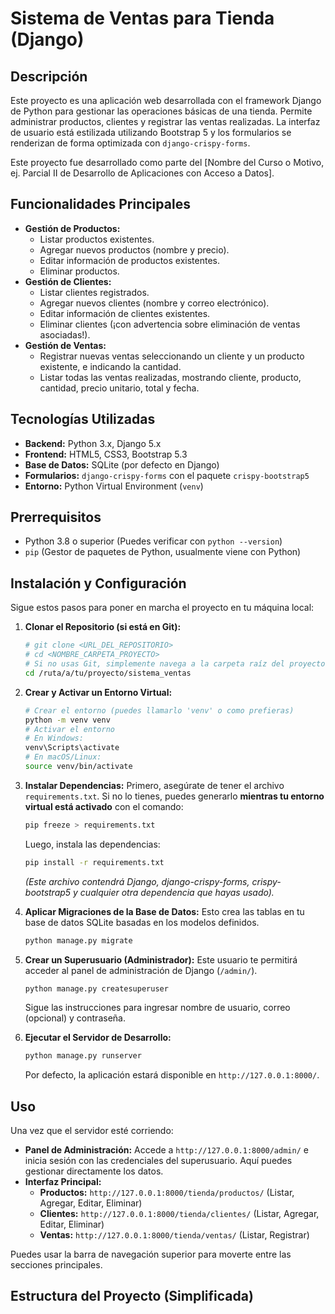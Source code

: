 # Sistema de Ventas para Tienda (Django)

## Descripción

Este proyecto es una aplicación web desarrollada con el framework Django de Python para gestionar las operaciones básicas de una tienda. Permite administrar productos, clientes y registrar las ventas realizadas. La interfaz de usuario está estilizada utilizando Bootstrap 5 y los formularios se renderizan de forma optimizada con `django-crispy-forms`.

Este proyecto fue desarrollado como parte del [Nombre del Curso o Motivo, ej. Parcial II de Desarrollo de Aplicaciones con Acceso a Datos].

## Funcionalidades Principales

* **Gestión de Productos:**
    * Listar productos existentes.
    * Agregar nuevos productos (nombre y precio).
    * Editar información de productos existentes.
    * Eliminar productos.
* **Gestión de Clientes:**
    * Listar clientes registrados.
    * Agregar nuevos clientes (nombre y correo electrónico).
    * Editar información de clientes existentes.
    * Eliminar clientes (¡con advertencia sobre eliminación de ventas asociadas!).
* **Gestión de Ventas:**
    * Registrar nuevas ventas seleccionando un cliente y un producto existente, e indicando la cantidad.
    * Listar todas las ventas realizadas, mostrando cliente, producto, cantidad, precio unitario, total y fecha.

## Tecnologías Utilizadas

* **Backend:** Python 3.x, Django 5.x
* **Frontend:** HTML5, CSS3, Bootstrap 5.3
* **Base de Datos:** SQLite (por defecto en Django)
* **Formularios:** `django-crispy-forms` con el paquete `crispy-bootstrap5`
* **Entorno:** Python Virtual Environment (`venv`)

## Prerrequisitos

* Python 3.8 o superior (Puedes verificar con `python --version`)
* `pip` (Gestor de paquetes de Python, usualmente viene con Python)

## Instalación y Configuración

Sigue estos pasos para poner en marcha el proyecto en tu máquina local:

1.  **Clonar el Repositorio (si está en Git):**
    ```bash
    # git clone <URL_DEL_REPOSITORIO>
    # cd <NOMBRE_CARPETA_PROYECTO>
    # Si no usas Git, simplemente navega a la carpeta raíz del proyecto donde está este README.md
    cd /ruta/a/tu/proyecto/sistema_ventas
    ```

2.  **Crear y Activar un Entorno Virtual:**
    ```bash
    # Crear el entorno (puedes llamarlo 'venv' o como prefieras)
    python -m venv venv
    # Activar el entorno
    # En Windows:
    venv\Scripts\activate
    # En macOS/Linux:
    source venv/bin/activate
    ```

3.  **Instalar Dependencias:**
    Primero, asegúrate de tener el archivo `requirements.txt`. Si no lo tienes, puedes generarlo **mientras tu entorno virtual está activado** con el comando:
    ```bash
    pip freeze > requirements.txt
    ```
    Luego, instala las dependencias:
    ```bash
    pip install -r requirements.txt
    ```
    *(Este archivo contendrá Django, django-crispy-forms, crispy-bootstrap5 y cualquier otra dependencia que hayas usado).*

4.  **Aplicar Migraciones de la Base de Datos:**
    Esto crea las tablas en tu base de datos SQLite basadas en los modelos definidos.
    ```bash
    python manage.py migrate
    ```

5.  **Crear un Superusuario (Administrador):**
    Este usuario te permitirá acceder al panel de administración de Django (`/admin/`).
    ```bash
    python manage.py createsuperuser
    ```
    Sigue las instrucciones para ingresar nombre de usuario, correo (opcional) y contraseña.

6.  **Ejecutar el Servidor de Desarrollo:**
    ```bash
    python manage.py runserver
    ```
    Por defecto, la aplicación estará disponible en `http://127.0.0.1:8000/`.

## Uso

Una vez que el servidor esté corriendo:

* **Panel de Administración:** Accede a `http://127.0.0.1:8000/admin/` e inicia sesión con las credenciales del superusuario. Aquí puedes gestionar directamente los datos.
* **Interfaz Principal:**
    * **Productos:** `http://127.0.0.1:8000/tienda/productos/` (Listar, Agregar, Editar, Eliminar)
    * **Clientes:** `http://127.0.0.1:8000/tienda/clientes/` (Listar, Agregar, Editar, Eliminar)
    * **Ventas:** `http://127.0.0.1:8000/tienda/ventas/` (Listar, Registrar)

Puedes usar la barra de navegación superior para moverte entre las secciones principales.

## Estructura del Proyecto (Simplificada)
